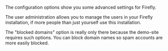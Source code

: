 The configuration options show you some advanced settings for Firefly.

The user administration allows you to manage the users in your Firefly installation, if more people than just yourself use this installation.

The "blocked domains" option is really only there because the demo-site requires such options. You can block domain names so spam accounts are more easily blocked.
